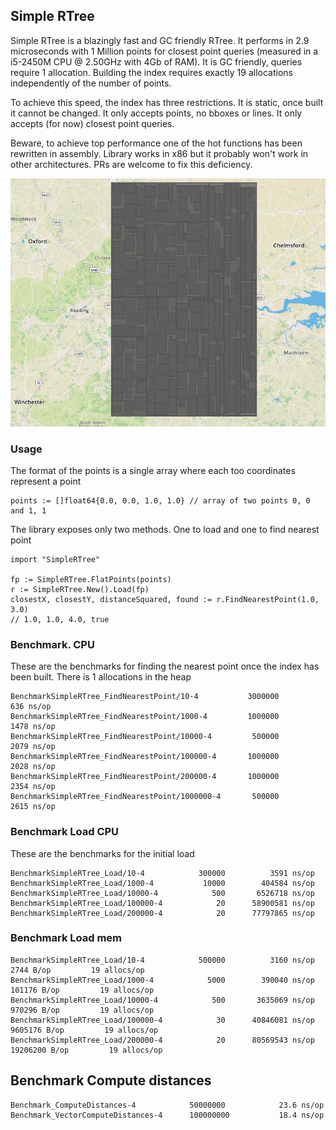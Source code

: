 ## Simple RTree

Simple RTree is a blazingly fast and GC friendly RTree. It performs in 2.9 microseconds with 1 Million points for closest point queries
(measured in a i5-2450M CPU @ 2.50GHz with 4Gb of RAM). It is GC friendly, queries require 1 allocation.
Building the index requires exactly 19 allocations independently of the number of points.

To achieve this speed, the index has three restrictions. It is static, once built it cannot be changed.
It only accepts points, no bboxes or lines. It only accepts (for now) closest point queries.

Beware, to achieve top performance one of the hot functions has been rewritten in assembly.
Library works in x86 but it probably won't work in other architectures. PRs are welcome to fix this deficiency.

![Simple Recursive Layout](./example.png?raw=true "Simple Recursive Layout")

### Usage

The format of the points is a single array where each too coordinates represent a point

    points := []float64{0.0, 0.0, 1.0, 1.0} // array of two points 0, 0 and 1, 1

The library exposes only two methods. One to load and one to find nearest point

    import "SimpleRTree"

    fp := SimpleRTree.FlatPoints(points)
    r := SimpleRTree.New().Load(fp)
    closestX, closestY, distanceSquared, found := r.FindNearestPoint(1.0, 3.0)
    // 1.0, 1.0, 4.0, true



### Benchmark. CPU

These are the benchmarks for finding the nearest point once the index has been built. There is 1 allocations in the heap

    BenchmarkSimpleRTree_FindNearestPoint/10-4      	 3000000	       636 ns/op
    BenchmarkSimpleRTree_FindNearestPoint/1000-4    	 1000000	      1478 ns/op
    BenchmarkSimpleRTree_FindNearestPoint/10000-4   	  500000	      2079 ns/op
    BenchmarkSimpleRTree_FindNearestPoint/100000-4  	 1000000	      2028 ns/op
    BenchmarkSimpleRTree_FindNearestPoint/200000-4  	 1000000	      2354 ns/op
    BenchmarkSimpleRTree_FindNearestPoint/1000000-4 	  500000	      2615 ns/op

### Benchmark Load CPU

These are the benchmarks for the initial load

    BenchmarkSimpleRTree_Load/10-4      	  300000	      3591 ns/op
    BenchmarkSimpleRTree_Load/1000-4    	   10000	    404584 ns/op
    BenchmarkSimpleRTree_Load/10000-4   	     500	   6526718 ns/op
    BenchmarkSimpleRTree_Load/100000-4  	      20	  58900581 ns/op
    BenchmarkSimpleRTree_Load/200000-4  	      20	  77797865 ns/op


### Benchmark Load mem

    BenchmarkSimpleRTree_Load/10-4      	  500000	      3160 ns/op	    2744 B/op	      19 allocs/op
    BenchmarkSimpleRTree_Load/1000-4    	    5000	    390040 ns/op	  101176 B/op	      19 allocs/op
    BenchmarkSimpleRTree_Load/10000-4   	     500	   3635069 ns/op	  970296 B/op	      19 allocs/op
    BenchmarkSimpleRTree_Load/100000-4  	      30	  40846081 ns/op	 9605176 B/op	      19 allocs/op
    BenchmarkSimpleRTree_Load/200000-4  	      20	  80569543 ns/op	19206200 B/op	      19 allocs/op


## Benchmark Compute distances

    Benchmark_ComputeDistances-4         	50000000	        23.6 ns/op
    Benchmark_VectorComputeDistances-4   	100000000	        18.4 ns/op



